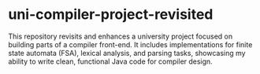 # uni-compiler-project-revisited
This repository revisits and enhances a university project focused on building parts of a compiler front-end. It includes implementations for finite state automata (FSA), lexical analysis, and parsing tasks, showcasing my ability to write clean, functional Java code for compiler design.
